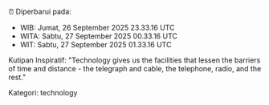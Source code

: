 ⏰ Diperbarui pada:
- WIB: Jumat, 26 September 2025 23.33.16 UTC
- WITA: Sabtu, 27 September 2025 00.33.16 UTC
- WIT: Sabtu, 27 September 2025 01.33.16 UTC

Kutipan Inspiratif:
"Technology gives us the facilities that lessen the barriers of time and distance - the telegraph and cable, the telephone, radio, and the rest."


Kategori: technology

